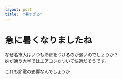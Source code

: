 ```yaml
---
layout: post
title:  "暑すぎる"
---
```


# 急に暑くなりましたね

なぜ名市大はいつも冷房をつけるのが遅いのでしょうか？  
妹が通う大学ではエアコンがついて快適だそうです。  

これも節電の影響なんでしょうか
